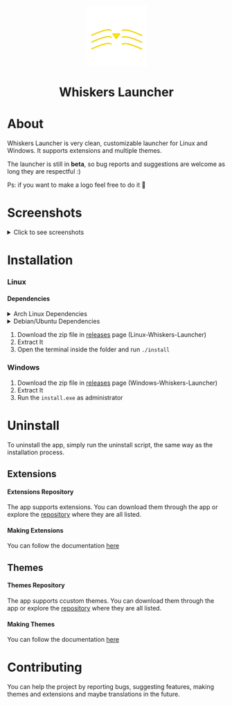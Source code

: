 <div align="center">
  <img src="src/resources/logos/whiskers-launchers-logo.png" height="140">
  <h1>Whiskers Launcher</h1>
</div>

# About
Whiskers Launcher is very clean, customizable launcher for Linux and Windows. It supports extensions and multiple themes. 

The launcher is still in **beta**, so bug reports and suggestions are welcome as long they are respectful :)

Ps: if you want to make a logo feel free to do it 🤣

# Screenshots
<details>
  <summary>Click to see screenshots</summary>

  <div align="center">
    <br>
    <p>Search</p>
    <img src="previews/wl.webp" width="500">
    <br>
    <p>Settings</p>
    <img src="previews/wl-settings.webp" width="500">
    <br>
    <p>Extensions</p>
    <img src="previews/wl-extensions.webp" width="500">
    <br>
    <p>Themes</p>
    <img src="previews/wl-themes.webp" width="500">
    <br>
    <p>Bookmarks Extension</p>
    <img src="previews/wl-bookmarks-extension.webp" width="500">
  </div>
</details>

# Installation
### Linux
#### Dependencies
<details>
  <summary>Arch Linux Dependencies</summary>
  
    sudo pacman -S --needed webkit2gtk base-devel curl wget file openssl appmenu-gtk-module gtk3 libappindicator-gtk3 librsvg libvips xdotool

</details>

<details>
  <summary>Debian/Ubuntu Dependencies</summary>
  
    sudo apt install libwebkit2gtk-4.0-dev build-essential curl wget file libssl-dev libgtk-3-dev libayatana-appindicator3-dev librsvg2-dev

</details>

1. Download the zip file in [releases](https://github.com/lighttigerXIV/whiskers-launcher/releases) page (Linux-Whiskers-Launcher)
2. Extract It
3. Open the terminal inside the folder and run `./install`
### Windows
1. Download the zip file in [releases](https://github.com/lighttigerXIV/whiskers-launcher/releases) page (Windows-Whiskers-Launcher)
2. Extract It
3. Run the ```install.exe``` as administrator

# Uninstall
To uninstall the app, simply run the uninstall script, the same way as the installation process.

## Extensions
#### Extensions Repository
The app supports extensions. You can download them through the app or explore the [repository](https://github.com/lighttigerXIV/whiskers-launcher-extensions) where they are all listed.
#### Making Extensions
You can follow the documentation [here](https://whiskers-launcher-docs-mdbook.vercel.app/extensions/how-it-works.html)

## Themes
#### Themes Repository
The app supports ccustom themes. You can download them through the app or explore the [repository](https://github.com/lighttigerXIV/whiskers-launcher-themes) where they are all listed.
#### Making Themes
You can follow the documentation [here](https://whiskers-launcher-docs-mdbook.vercel.app/themes/exporting.html)

# Contributing
You can help the project by reporting bugs, suggesting features, making themes and extensions and maybe translations in the future.

